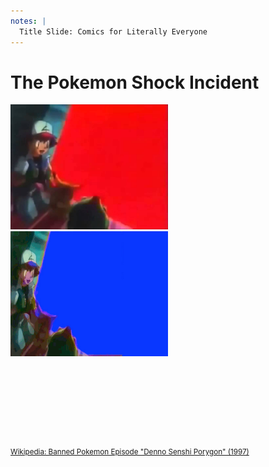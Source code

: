 ```yaml
---
notes: |
  Title Slide: Comics for Literally Everyone
---
```


# The Pokemon Shock Incident

<div class="clearfix">
  <div class="left fragment fade-up" style="width: 50%">
    <img height="200" src="/assets/images/pokemon1.jpeg" alt="Scene from the TV series Pokemon showing Ash, Pikachu and a red, bright light" />
  </div>
  <div class="right fragment fade-up" style="width: 50%">
    <img height="200" src="/assets/images/pokemon2.jpeg" alt="Scene from the TV series Pokemon showing Ash, Pikachu and a blue, bright light" />
  </div>
</div>
<div class="clearfix fragment fade-up" style="margin-top: 10em;">
  <small class="right"><a href="https://en.wikipedia.org/wiki/Denn%C5%8D_Senshi_Porygon">Wikipedia: Banned Pokemon Episode "Denno Senshi Porygon" (1997)
</a></small>
</div>
